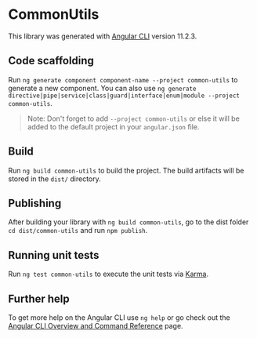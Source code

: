 # CommonUtils

This library was generated with [Angular CLI](https://github.com/angular/angular-cli) version 11.2.3.

## Code scaffolding

Run `ng generate component component-name --project common-utils` to generate a new component. You can also use `ng generate directive|pipe|service|class|guard|interface|enum|module --project common-utils`.

> Note: Don't forget to add `--project common-utils` or else it will be added to the default project in your `angular.json` file.

## Build

Run `ng build common-utils` to build the project. The build artifacts will be stored in the `dist/` directory.

## Publishing

After building your library with `ng build common-utils`, go to the dist folder `cd dist/common-utils` and run `npm publish`.

## Running unit tests

Run `ng test common-utils` to execute the unit tests via [Karma](https://karma-runner.github.io).

## Further help

To get more help on the Angular CLI use `ng help` or go check out the [Angular CLI Overview and Command Reference](https://angular.io/cli) page.

